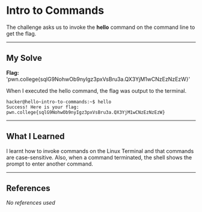 # Intro to Commands
The challenge asks us to invoke the **hello** command on the command line to get the flag.

***

## My Solve
**Flag:** 'pwn.college{sqlG9NohwOb9nyIgz3pxVsBru3a.QX3YjM1wCNzEzNzEzW}'

When I executed the hello command, the flag was output to the terminal.

```
hacker@hello~intro-to-commands:~$ hello
Success! Here is your flag:
pwn.college{sqlG9NohwOb9nyIgz3pxVsBru3a.QX3YjM1wCNzEzNzEzW}
```

***

## What I Learned
I learnt how to invoke commands on the Linux Terminal and that commands are case-sensitive. Also, when a command terminated, the shell shows the prompt to enter another command.

***

## References
*No references used*